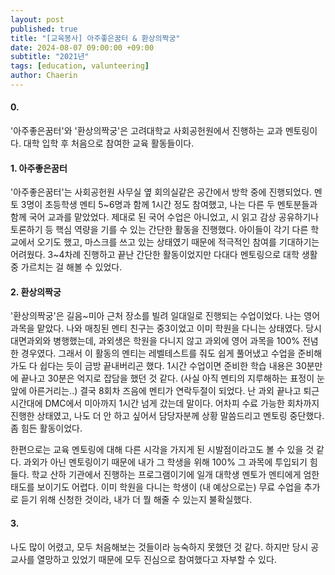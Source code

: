 ```yaml
---
layout: post
published: true
title: "[교육봉사] 아주좋은꿈터 & 환상의짝궁"
date: 2024-08-07 09:00:00 +09:00
subtitle: "2021년"
tags: [education, valunteering]
author: Chaerin
---
```


#### 0.
'아주좋은꿈터'와 '환상의짝궁'은 고려대학교 사회공헌원에서 진행하는 교과 멘토링이다. 대학 입학 후 처음으로 참여한 교육 활동들이다.<br/>

#### 1. 아주좋은꿈터
'아주좋은꿈터'는 사회공헌원 사무실 옆 회의실같은 공간에서 방학 중에 진행되었다. 멘토 3명이 초등학생 멘티 5~6명과 함께 1시간 정도 참여했고, 나는 다른 두 멘토분들과 함께 국어 교과를 맡았었다. 제대로 된 국어 수업은 아니었고, 시 읽고 감상 공유하기나 토론하기 등 핵심 역량을 기를 수 있는 간단한 활동을 진행했다. 아이들이 각기 다른 학교에서 오기도 했고, 마스크를 쓰고 있는 상태였기 때문에 적극적인 참여를 기대하기는 어려웠다. 3~4차례 진행하고 끝난 간단한 활동이었지만 다대다 멘토링으로 대학 생활 중 가르치는 걸 해볼 수 있었다.<br/>

#### 2. 환상의짝궁
'환상의짝궁'은 길음~미아 근처 장소를 빌려 일대일로 진행되는 수업이었다. 나는 영어 과목을 맡았다. 나와 매칭된 멘티 친구는 중3이었고 이미 학원을 다니는 상태였다. 당시 대면과외와 병행했는데, 과외생은 학원을 다니지 않고 과외에 영어 과목을 100% 전념한 경우였다. 그래서 이 활동의 멘티는 레벨테스트를 줘도 쉽게 풀어냈고 수업을 준비해가도 다 쉽다는 듯이 금방 끝내버리곤 했다. 1시간 수업이면 준비한 학습 내용은 30분만에 끝나고 30분은 억지로 잡담을 했던 것 같다. (사실 아직 멘티의 지루해하는 표정이 눈앞에 아른거리는..) 결국 8회차 즈음에 멘티가 연락두절이 되었다. 난 과외 끝나고 퇴근시간대에 DMC에서 미아까지 1시간 넘게 갔는데 말이다. 어차피 수료 가능한 회차까지 진행한 상태였고, 나도 더 안 하고 싶어서 담당자분께 상황 말씀드리고 멘토링 중단했다. 좀 힘든 활동이었다.

한편으로는 교육 멘토링에 대해 다른 시각을 가지게 된 시발점이라고도 볼 수 있을 것 같다. 과외가 아닌 멘토링이기 때문에 내가 그 학생을 위해 100% 그 과목에 투입되기 힘들다. 학교 산하 기관에서 진행하는 프로그램이기에 일개 대학생 멘토가 멘티에게 엄한 태도를 보이기도 어렵다. 이미 학원을 다니는 학생이 (내 예상으로는) 무료 수업을 추가로 듣기 위해 신청한 것이라, 내가 더 뭘 해줄 수 있는지 불확실했다.<br/>

#### 3. 
나도 많이 어렸고, 모두 처음해보는 것들이라 능숙하지 못했던 것 같다. 하지만 당시 공교사를 열망하고 있었기 때문에 모두 진심으로 참여했다고 자부할 수 있다.
